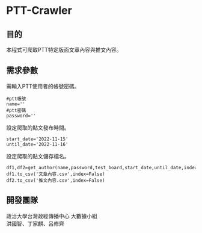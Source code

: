 # PTT-Crawler
## 目的
本程式可爬取PTT特定版面文章內容與推文內容。


## 需求參數
需輸入PTT使用者的帳號密碼。
```
#ptt帳號
name=''
#ptt密碼
password=''
```
設定爬取的貼文發布時間。
```
start_date='2022-11-15'
until_date='2022-11-16'
```
設定爬取的貼文儲存檔名。
```
df1,df2=get_author(name,password,test_board,start_date,until_date,index_range,push_bool=True)
df1.to_csv('文章內容.csv',index=False)
df2.to_csv('推文內容.csv',index=False)
```

## 開發團隊
政治大學台灣政經傳播中心  大數據小組  
洪國智、丁家麒、呂修齊
